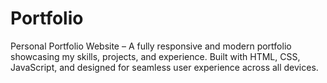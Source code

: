 # Portfolio
 Personal Portfolio Website – A fully responsive and modern portfolio showcasing my skills, projects, and experience. Built with HTML, CSS, JavaScript, and designed for seamless user experience across all devices.
